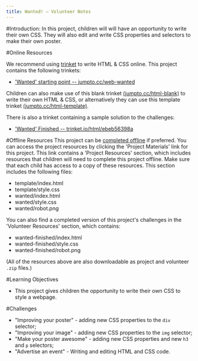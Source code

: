```yaml
---
title: Wanted! — Volunteer Notes
---
```


#Introduction:
In this project, children will will have an opportunity to write their own CSS. They will also edit and write CSS properties and selectors to make their own poster.

#Online Resources

We recommend using [trinket](https://trinket.io/) to write HTML & CSS online. This project contains the following trinkets:

+ ['Wanted' starting point -- jumpto.cc/web-wanted](http://jumpto.cc/web-wanted)

Children can also make use of this blank trinket [(jumpto.cc/html-blank)](http://jumpto.cc/html-blank) to write their own HTML & CSS, or alternatively they can use this template trinket [(jumpto.cc/html-template)](http://jumpto.cc/html-template).

There is also a trinket containing a sample solution to the challenges:

+ ['Wanted' Finished -- trinket.io/html/ebeb56398a](https://trinket.io/html/ebeb56398a)

#Offline Resources
This project can be [completed offline](https://www.codeclubprojects.org/en-GB/resources/webdev-working-offline/) if preferred. You can access the project resources by clicking the 'Project Materials' link for this project. This link contains a 'Project Resources' section, which includes resources that children will need to complete this project offline. Make sure that each child has access to a copy of these resources. This section includes the following files:

+ template/index.html
+ template/style.css
+ wanted/index.html
+ wanted/style.css
+ wanted/robot.png

You can also find a completed version of this project's challenges in the 'Volunteer Resources' section, which contains:

+ wanted-finished/index.html
+ wanted-finished/style.css
+ wanted-finished/robot.png

(All of the resources above are also downloadable as project and volunteer `.zip` files.)

#Learning Objectives
+ This project gives children the opportunity to write their own CSS to style a webpage.

#Challenges
+ "Improving your poster" - adding new CSS properties to the `div` selector;
+ "Improving your image" - adding new CSS properties to the `img` selector;
+ "Make your poster awesome" - adding new CSS properties and new `h3` and `p` selectors;
+ "Advertise an event" - Writing and editing HTML and CSS code.
